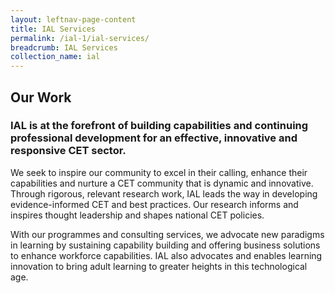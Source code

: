 ```yaml
---
layout: leftnav-page-content
title: IAL Services
permalink: /ial-1/ial-services/
breadcrumb: IAL Services
collection_name: ial
---
```

## **Our Work**
 
### IAL is at the forefront of building capabilities and continuing professional development for an effective, innovative and responsive CET sector.

We seek to inspire our community to excel in their calling, enhance their capabilities and nurture a CET community that is dynamic and innovative. Through rigorous, relevant research work,  IAL leads the way in developing evidence-informed CET and best practices. Our research informs and inspires thought leadership and shapes national CET policies.

With our programmes and consulting services, we advocate new paradigms in learning by sustaining capability building and offering business solutions to enhance workforce capabilities. IAL also advocates and enables learning innovation to bring adult learning to greater heights in this technological age. 
